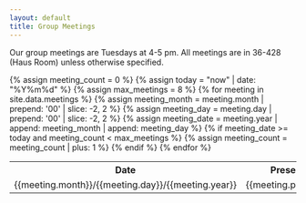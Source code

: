 ```yaml
---
layout: default
title: Group Meetings
---
```


Our group meetings are Tuesdays at 4-5 pm. All meetings are in 36-428 (Haus Room) unless otherwise specified.

<table>
    <tr>
        <th>Date</th>
        <th>Presenter</th>
        <th>Location</th>
    </tr>
    {% assign meeting_count = 0 %}
    {% assign today = "now" | date: "%Y%m%d" %}
    {% assign max_meetings = 8 %}
    {% for meeting in site.data.meetings %}
        {% assign meeting_month = meeting.month | prepend: '00' | slice: -2, 2 %}
        {% assign meeting_day = meeting.day | prepend: '00' | slice: -2, 2 %}
        {% assign meeting_date = meeting.year | append: meeting_month | append: meeting_day %}
        {% if meeting_date >= today and meeting_count < max_meetings %}
            <tr>
                <td>{{meeting.month}}/{{meeting.day}}/{{meeting.year}}</td>
                <td>{{meeting.presenter}}</td>
                <td>{{meeting.location}}</td>
            </tr>
            {% assign meeting_count = meeting_count | plus: 1 %}
        {% endif %}
    {% endfor %}